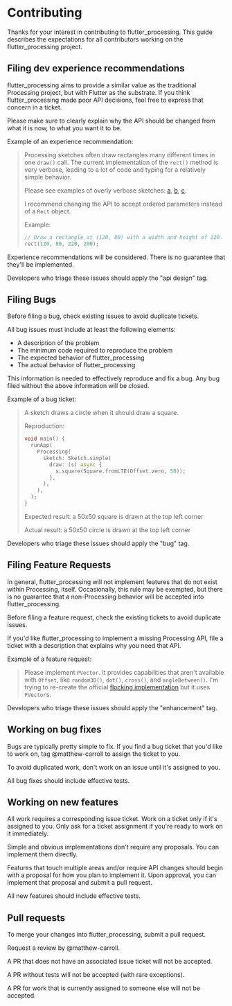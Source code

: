 # Contributing
Thanks for your interest in contributing to flutter_processing. This guide describes the expectations for all contributors working on the flutter_processing project.

## Filing dev experience recommendations
flutter_processing aims to provide a similar value as the traditional Processing project, but with Flutter as the substrate. If you think flutter_processing made poor API decisions, feel free to express that concern in a ticket.

Please make sure to clearly explain why the API should be changed from what it is now, to what you want it to be.

Example of an experience recommendation:

> Processing sketches often draw rectangles many different times
> in one `draw()` call. The current implementation of the `rect()`
> method is very verbose, leading to a lot of code and typing for
> a relatively simple behavior.
>
> Please see examples of overly verbose sketches: [a](), [b](), [c]().
>
> I recommend changing the API to accept ordered parameters instead
> of a `Rect` object.
> 
> Example:
> ```dart
> // Draw a rectangle at (120, 80) with a width and height of 220.
> rect(120, 80, 220, 200);
> ```

Experience recommendations will be considered. There is no guarantee that they'll be implemented.

Developers who triage these issues should apply the "api design" tag.

## Filing Bugs
Before filing a bug, check existing issues to avoid duplicate tickets.

All bug issues must include at least the following elements:

 * A description of the problem
 * The minimum code required to reproduce the problem
 * The expected behavior of flutter_processing
 * The actual behavior of flutter_processing

This information is needed to effectively reproduce and fix a bug. Any bug filed without the above information will be closed.

Example of a bug ticket:

> A sketch draws a circle when it should draw a square.
> 
> Reproduction:
> ```dart
> void main() {
>   runApp(
>     Processing(
>       sketch: Sketch.simple(
>         draw: (s) async {
>           s.square(Square.fromLTE(Offset.zero, 50));
>         },
>       ),
>     ),
>   );
> }
> ```
> 
> Expected result: a 50x50 square is drawn at the top left corner
> 
> Actual result: a 50x50 circle is drawn at the top left corner

Developers who triage these issues should apply the "bug" tag.

## Filing Feature Requests
In general, flutter_processing will not implement features that do not exist within Processing, itself. Occasionally, this rule may be exempted, but there is no guarantee that a non-Processing behavior will be accepted into flutter_processing.

Before filing a feature request, check the existing tickets to avoid duplicate issues.

If you'd like flutter_processing to implement a missing Processing API, file a ticket with a description that explains why you need that API.

Example of a feature request:

> Please implement `PVector`. It provides capabilities that aren't available
> with `Offset`, like `random3D()`, `dot()`, `cross()`, and `angleBetween()`.
> I'm trying to re-create the official [flocking implementation](https://processing.org/examples/flocking.html) but
> it uses `PVector`s.

Developers who triage these issues should apply the "enhancement" tag.

## Working on bug fixes
Bugs are typically pretty simple to fix. If you find a bug ticket that you'd like to work on, tag @matthew-carroll to assign the ticket to you.

To avoid duplicated work, don't work on an issue until it's assigned to you.

All bug fixes should include effective tests.

## Working on new features
All work requires a corresponding issue ticket. Work on a ticket only if it's assigned to you. Only ask for a ticket assignment if you're ready to work on it immediately.

Simple and obvious implementations don't require any proposals. You can implement them directly.

Features that touch multiple areas and/or require API changes should begin with a proposal for how you plan to implement it. Upon approval, you can implement that proposal and submit a pull request.

All new features should include effective tests.

## Pull requests
To merge your changes into flutter_processing, submit a pull request.

Request a review by @matthew-carroll.

A PR that does not have an associated issue ticket will not be accepted.

A PR without tests will not be accepted (with rare exceptions).

A PR for work that is currently assigned to someone else will not be accepted.
